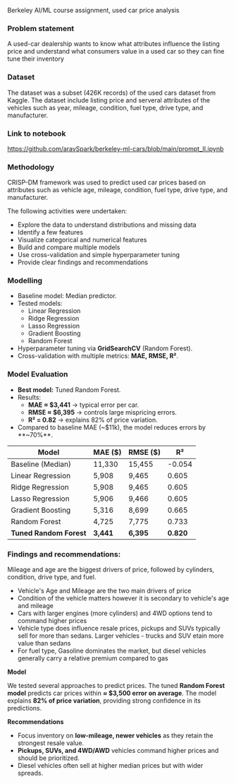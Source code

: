 Berkeley AI/ML course assignment, used car price analysis

### Problem statement

A used-car dealership wants to know what attributes influence the listing price and understand what consumers value in a used car so they can fine tune their inventory 

### Dataset

The dataset was a subset (426K records) of the used cars dataset from Kaggle. The dataset include listing price and serveral attributes of the vehicles such as year, mileage, condition, fuel type, drive type, and manufacturer.

### Link to notebook
https://github.com/aravSpark/berkeley-ml-cars/blob/main/prompt_II.ipynb

### Methodology

CRISP-DM framework was used to predict used car prices based on attributes such as vehicle age, mileage, condition, fuel type, drive type, and manufacturer. 

The following activities were undertaken:
- Explore the data to understand distributions and missing data
- Identify a few features 
- Visualize categorical and numerical features
- Build and compare multiple models
- Use cross-validation and simple hyperparameter tuning
- Provide clear findings and recommendations

### Modelling

- Baseline model: Median predictor.  
- Tested models:  
  - Linear Regression  
  - Ridge Regression  
  - Lasso Regression  
  - Gradient Boosting  
  - Random Forest  
- Hyperparameter tuning via **GridSearchCV** (Random Forest).  
- Cross-validation with multiple metrics: **MAE, RMSE, R²**.

### Model Evaluation
- **Best model:** Tuned Random Forest.  
- Results:  
  - **MAE ≈ \$3,441** → typical error per car.  
  - **RMSE ≈ \$6,395** → controls large mispricing errors.  
  - **R² = 0.82** → explains 82% of price variation.  
- Compared to baseline MAE (~\$11k), the model reduces errors by **~70%**.

| Model               | MAE ($) | RMSE ($) | R²    |
|---------------------|---------|----------|-------|
| Baseline (Median)   | 11,330  | 15,455   | -0.054|
| Linear Regression   | 5,908   | 9,465    | 0.605 |
| Ridge Regression    | 5,908   | 9,465    | 0.605 |
| Lasso Regression    | 5,906   | 9,466    | 0.605 |
| Gradient Boosting   | 5,316   | 8,699    | 0.665 |
| Random Forest       | 4,725   | 7,775    | 0.733 |
| **Tuned Random Forest** | **3,441** | **6,395** | **0.820** |

### Findings and recommendations:

Mileage and age are the biggest drivers of price, followed by cylinders, condition, drive type, and fuel.  

- Vehicle's Age and Mileage are the two main drivers of price
- Condition of the vehicle matters however it is secondary to vehicle's age and mileage
- Cars with larger engines (more cylinders) and 4WD options tend to command higher prices
- Vehicle type does influence resale prices, pickups and SUVs typically sell for more than sedans. Larger vehicles - trucks and SUV etain more value than sedans   
- For fuel type, Gasoline dominates the market, but diesel vehicles generally carry a relative premium compared to gas

**Model**

We tested several approaches to predict prices. The tuned **Random Forest model** predicts car prices within **≈ \$3,500 error on average**. The model explains **82% of price variation**, providing strong confidence in its predictions.  

**Recommendations**

- Focus inventory on **low-mileage, newer vehicles** as they retain the strongest resale value.  
- **Pickups, SUVs, and 4WD/AWD** vehicles command higher prices and should be prioritized.  
- Diesel vehicles often sell at higher median prices but with wider spreads.  

